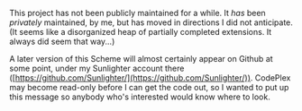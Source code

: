 This project has not been publicly maintained for a while. It _has_ been _privately_ maintained, by me, but has moved in directions I did not anticipate. (It seems like a disorganized heap of partially completed extensions. It always did seem that way...)

A later version of this Scheme will almost certainly appear on Github at some point, under my Sunlighter account there ([https://github.com/Sunlighter/](https://github.com/Sunlighter/)). CodePlex may become read-only before I can get the code out, so I wanted to put up this message so anybody who's interested would know where to look.
